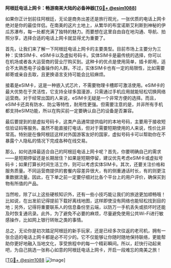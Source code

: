 **阿根廷电话上网卡：畅游南美大陆的必备神器[[TG💪+ @esim1088](https://t.me/s/esim1088)]**

如果你正计划前往阿根廷，无论是商务出差还是旅行观光，一张优质的电话上网卡绝对是你的最佳伴侣。在南美的这片土地上，从繁华的布宜诺斯艾利斯到神秘的伊瓜苏瀑布，每一处都充满了独特的魅力。而要想在这里自由自在地沟通、导航、拍照分享，选择合适的电话上网卡就显得尤为重要了。

首先，让我们来了解一下阿根廷电话上网卡的主要类型。目前市场上主要分为三种：实体SIM卡、eSIM卡以及虚拟号码卡。实体SIM卡是最传统的选择，你可以在机场或者各大运营商的营业厅购买到。这种卡的优点是使用简单，插卡即用，适合不太熟悉电子设备操作的人群。不过，实体SIM卡也有一定的局限性，比如需要邮寄或亲自去取，且更换语言支持可能会比较麻烦。

接着是eSIM卡，这是一种嵌入式芯片，不需要物理卡槽即可激活使用。eSIM卡的最大优势在于灵活性，它支持全球多国漫游，只需通过手机应用就能轻松切换网络运营商。对于经常出国的人来说，eSIM卡无疑是一个非常方便的选择。而且，eSIM卡还具有防水、防尘等特性，耐用性更强。但需要注意的是，并非所有手机都支持eSIM功能，所以在购买前一定要确认自己的设备是否兼容。

最后要提到的是虚拟号码卡，这类产品通常提供临时的本地号码，主要用于接收短信验证码等服务。虽然不能直接打电话，但对于需要短期使用的人来说，性价比非常高。特别是在像阿根廷这样对外国游客友好的国家，虚拟号码卡可以帮助你在不暴露个人隐私的情况下完成各种在线交易。

那么，如何选择最适合自己的阿根廷电话上网卡呢？首先，你要明确自己的需求——是短期停留还是长期居住？如果是短期停留，建议优先考虑eSIM卡或虚拟号码卡；如果打算长时间生活工作，则可以考虑实体SIM卡。其次，还要关注价格和服务质量。不同运营商提供的套餐内容差异很大，有的侧重通话时长，有的则更注重数据流量。因此，在下单之前一定要仔细对比各个平台上的用户评价，确保买到物有所值的产品。

当然啦，除了以上这些硬核知识外，还有一些小技巧能让我们的旅途更加顺畅哦！比如说，在出发前记得提前下载好离线地图，这样即使没有网络也能轻松找到目的地；另外，记得将重要联系人的信息备份至云端，以防万一手机丢失或损坏时还能及时恢复通讯录。此外，为了避免不必要的麻烦，尽量避免使用公共Wi-Fi进行敏感操作，比如网上银行转账之类的事情。

总之，无论你是初次踏足阿根廷的新手玩家，还是已经多次往返的老司机，拥有一张合适的电话上网卡都是必不可少的。它不仅能够让你随时随地保持联络，更能帮助你更好地融入当地文化，享受旅程中的每一个精彩瞬间。所以，赶快行动起来吧，为自己挑选一张称心如意的阿根廷电话上网卡，开启一段难忘的南美之旅！

[[TG💪+ @esim1088](https://t.me/s/esim1088) ![Image](https://i.postimg.cc/4NQfJmqS/Snipaste-2025-05-13-00-14-12.png)]